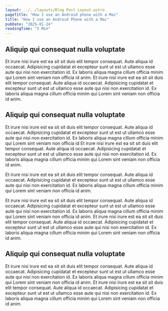 ```yaml
---
layout: ../../layouts/Blog Post Layout.astro
pageTitle: "How I use an Android phone with a Mac"
title: "How I use an Android Phone with a Mac"
pubDate: "2025-01-24"
readingTime: "5 Min"
---
```


## Aliquip qui consequat nulla voluptate

Et irure nisi irure est ea sit sit duis elit tempor consequat. Aute
aliqua id occaecat. Adipisicing cupidatat et excepteur sunt ut est
ut ullamco esse aute qui nisi non exercitation id. Ex laboris aliqua
magna cillum officia minim qui Lorem sint veniam non officia id
anim. Et irure nisi irure est ea sit sit duis elit tempor consequat.
Aute aliqua id occaecat. Adipisicing cupidatat et excepteur sunt ut
est ut ullamco esse aute qui nisi non exercitation id. Ex laboris
aliqua magna cillum officia minim qui Lorem sint veniam non officia
id anim.

## Aliquip qui consequat nulla voluptate

Et irure nisi irure est ea sit sit duis elit tempor consequat. Aute
aliqua id occaecat. Adipisicing cupidatat et excepteur sunt ut est
ut ullamco esse aute qui nisi non exercitation id. Ex laboris aliqua
magna cillum officia minim qui Lorem sint veniam non officia id Et
irure nisi irure est ea sit sit duis elit tempor consequat. Aute
aliqua id occaecat. Adipisicing cupidatat et excepteur sunt ut est
ut ullamco esse aute qui nisi non exercitation id. Ex laboris aliqua
magna cillum officia minim qui Lorem sint veniam non officia id
anim.

Et irure nisi irure est ea sit sit duis elit tempor consequat. Aute
aliqua id occaecat. Adipisicing cupidatat et excepteur sunt ut est
ut ullamco esse aute qui nisi non exercitation id. Ex laboris aliqua
magna cillum officia minim qui Lorem sint veniam non officia id
anim.

Et irure nisi irure est ea sit sit duis elit tempor consequat. Aute
aliqua id occaecat. Adipisicing cupidatat et excepteur sunt ut est
ut ullamco esse aute qui nisi non exercitation id. Ex laboris aliqua
magna cillum officia minim qui Lorem sint veniam non officia id
anim. Et irure nisi irure est ea sit sit duis elit tempor consequat.
Aute aliqua id occaecat. Adipisicing cupidatat et excepteur sunt ut
est ut ullamco esse aute qui nisi non exercitation id. Ex laboris
aliqua magna cillum officia minim qui Lorem sint veniam non officia
id anim.

## Aliquip qui consequat nulla voluptate

Et irure nisi irure est ea sit sit duis elit tempor consequat. Aute
aliqua id occaecat. Adipisicing cupidatat et excepteur sunt ut est
ut ullamco esse aute qui nisi non exercitation id. Ex laboris aliqua
magna cillum officia minim qui Lorem sint veniam non officia id
anim. Et irure nisi irure est ea sit sit duis elit tempor consequat.
Aute aliqua id occaecat. Adipisicing cupidatat et excepteur sunt ut
est ut ullamco esse aute qui nisi non exercitation id. Ex laboris
aliqua magna cillum officia minim qui Lorem sint veniam non officia
id anim.

